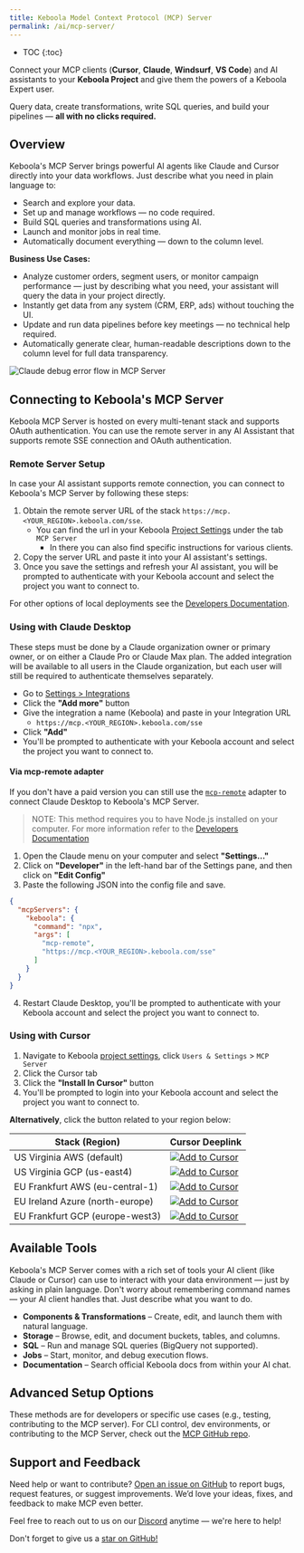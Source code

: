 ```yaml
---
title: Keboola Model Context Protocol (MCP) Server
permalink: /ai/mcp-server/
---
```



* TOC
{:toc}

Connect your MCP clients (**Cursor**, **Claude**, **Windsurf**, **VS Code**) and AI assistants to your **Keboola Project** and give them the powers of a Keboola Expert user. 

Query data, create transformations, write SQL queries, and build your pipelines — **all with no clicks required.**


## Overview  
Keboola's MCP Server brings powerful AI agents like Claude and Cursor directly into your data workflows. Just describe what you need in plain language to:

- Search and explore your data.
- Set up and manage workflows — no code required.
- Build SQL queries and transformations using AI.
- Launch and monitor jobs in real time.
- Automatically document everything — down to the column level.


**Business Use Cases:**
- Analyze customer orders, segment users, or monitor campaign performance — just by describing what you need, your assistant will query the data in your project directly.
- Instantly get data from any system (CRM, ERP, ads) without touching the UI.
- Update and run data pipelines before key meetings — no technical help required.
- Automatically generate clear, human-readable descriptions down to the column level for full data transparency.


![Claude debug error flow in MCP Server](/ai/mcp-server/MCP_Claude-Debug_Error.gif)
## Connecting to Keboola's MCP Server

Keboola MCP Server is hosted on every multi-tenant stack and supports OAuth authentication. You can use the remote server in any AI Assistant that supports remote SSE connection and OAuth authentication.

### Remote Server Setup

In case your AI assistant supports remote connection, you can connect to Keboola's MCP Server by following these steps:

1. Obtain the remote server URL of the stack `https://mcp.<YOUR_REGION>.keboola.com/sse`.
   - You can find the url in your Keboola [Project Settings](/management/project/) under the tab `MCP Server`
     - In there you can also find specific instructions for various clients.
2. Copy the server URL and paste it into your AI assistant's settings.
3. Once you save the settings and refresh your AI assistant, you will be prompted to authenticate with your Keboola account and select the project you want to connect to.

For other options of local deployments see the [Developers Documentation](https://developers.keboola.com/integrate/mcp/#running-keboola-mcp-server-locally-using-uv-command).


### Using with Claude Desktop

<div class="alert alert-warning">
<p>These steps must be done by a Claude organization owner or primary owner, or on either a Claude Pro or Claude Max plan. The added integration will be available to all users in the Claude organization, but each user will still be required to authenticate themselves separately.</p>
</div>

- Go to [Settings > Integrations](https://claude.ai/settings/integrations)
- Click the **"Add more"** button
- Give the integration a name (Keboola) and paste in your Integration URL
  - `https://mcp.<YOUR_REGION>.keboola.com/sse`
- Click **"Add"**
- You'll be prompted to authenticate with your Keboola account and select the project you want to connect to.

#### Via mcp-remote adapter

If you don't have a paid version you can still use the [`mcp-remote`](https://github.com/geelen/mcp-remote) adapter to connect Claude Desktop to Keboola's MCP Server.

> NOTE: This method requires you to have Node.js installed on your computer. For more information refer to the [Developers Documentation](https://developers.keboola.com/integrate/mcp)

1. Open the Claude menu on your computer and select **"Settings…"**
2. Click on **"Developer"** in the left-hand bar of the Settings pane, and then click on **"Edit Config"**
3. Paste the following JSON into the config file and save.
```json
{
  "mcpServers": {
    "keboola": {
      "command": "npx",
      "args": [
        "mcp-remote",
        "https://mcp.<YOUR_REGION>.keboola.com/sse"
      ]
    }
  }
}
```
4. Restart Claude Desktop, you'll be prompted to authenticate with your Keboola account and select the project you want to connect to.

### Using with Cursor

1. Navigate to Keboola [project settings](/management/project/), click `Users & Settings` > `MCP Server`
2. Click the Cursor tab
3. Click the **"Install In Cursor"** button
4. You'll be prompted to login into your Keboola account and select the project you want to connect to.

**Alternatively**, click the button related to your region below:

| Stack (Region)                  | Cursor Deeplink                                                                                                                                                                                         |
|---------------------------------|---------------------------------------------------------------------------------------------------------------------------------------------------------------------------------------------------------|
| US Virginia AWS (default)       | [![Add to Cursor](https://cursor.com/deeplink/mcp-install-dark.svg)](https://cursor.com/install-mcp?name=keboola&config=eyJ1cmwiOiJodHRwczovL21jcC5rZWJvb2xhLmNvbS9zc2UifQ%3D%3D)                       |
| US Virginia GCP (us-east4)      | [![Add to Cursor](https://cursor.com/deeplink/mcp-install-dark.svg)](https://cursor.com/install-mcp?name=keboola&config=eyJ1cmwiOiJodHRwczovL21jcC51cy1lYXN0NC5nY3Aua2Vib29sYS5jb20vc3NlIn0%3D)         |
| EU Frankfurt AWS (eu-central-1) | [![Add to Cursor](https://cursor.com/deeplink/mcp-install-dark.svg)](https://cursor.com/install-mcp?name=keboola&config=eyJ1cmwiOiJodHRwczovL21jcC5ldS1jZW50cmFsLTEua2Vib29sYS5jb20vc3NlIn0%3D)         |
| EU Ireland Azure (north-europe) | [![Add to Cursor](https://cursor.com/deeplink/mcp-install-dark.svg)](https://cursor.com/install-mcp?name=keboola&config=eyJ1cmwiOiJodHRwczovL21jcC5ub3J0aC1ldXJvcGUuYXp1cmUua2Vib29sYS5jb20vc3NlIn0%3D) |
| EU Frankfurt GCP (europe-west3) | [![Add to Cursor](https://cursor.com/deeplink/mcp-install-dark.svg)](https://cursor.com/install-mcp?name=keboola&config=eyJ1cmwiOiJodHRwczovL21jcC5ldXJvcGUtd2VzdDMuZ2NwLmtlYm9vbGEuY29tL3NzZSJ9)       |


## Available Tools

Keboola's MCP Server comes with a rich set of tools your AI client (like Claude or Cursor) can use to interact with your data environment — just by asking in plain language.
Don't worry about remembering command names — your AI client handles that. Just describe what you want to do.

- **Components & Transformations** – Create, edit, and launch them with natural language.  
- **Storage** – Browse, edit, and document buckets, tables, and columns.  
- **SQL** – Run and manage SQL queries (BigQuery not supported).  
- **Jobs** – Start, monitor, and debug execution flows.  
- **Documentation** – Search official Keboola docs from within your AI chat.

## Advanced Setup Options
These methods are for developers or specific use cases (e.g., testing, contributing to the MCP server).
For CLI control, dev environments, or contributing to the MCP Server, check out the [MCP GitHub repo](https://github.com/keboola/mcp-server).


## Support and Feedback
Need help or want to contribute? [Open an issue on GitHub](https://github.com/keboola/mcp-server/issues/new) to report bugs, request features, or suggest improvements.
We’d love your ideas, fixes, and feedback to make MCP even better.

Feel free to reach out to us on our [Discord](https://discord.gg/keboola) anytime — we're here to help!

<div class="alert alert-warning">
<p>Don't forget to give us a <a href="https://github.com/keboola/mcp-server">star on GitHub!</a> </p>
</div>

